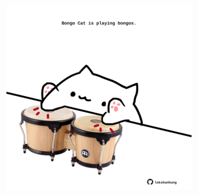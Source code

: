 <!-- built at 07/10/2022, 04:20:41 UTC -->
<p align="center">
  <img width="500" height="500" src="./ReadmeImage.svg">
</p>
